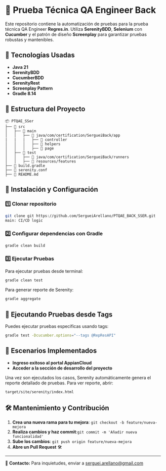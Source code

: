 # 🏨 Prueba Técnica QA Engineer Back

Este repositorio contiene la automatización de pruebas para la prueba técnica QA Engineer **Regres.in**. Utiliza **SerenityBDD**, **Selenium** con **Cucumber** y el patrón de diseño **Screenplay** para garantizar pruebas robustas y mantenibles.

## 📌 Tecnologías Usadas

- **Java 21**
- **SerenityBDD**
- **CucumberBDD**
- **SerenityRest**
- **Screenplay Pattern**
- **Gradle 8.14**

## 📁 Estructura del Proyecto

```
📦 PTQAE_SSer
├── 📂 src
│   ├── 📂 main
│   │   ├── 📂 java/com/certification/SergueiBack/app
|   |   |   ├── 📂 controller
│   │   │   ├── 📂 helpers
│   │   │   ├── 📂 page
│   ├── 📂 test
│   │   ├── 📂 java/com/certification/SergueiBack/runners
│   │   ├── 📂 resources/features
├── 📜 build.gradle
├── 📜 serenity.conf
├── 📜 README.md
```

## 🚀 Instalación y Configuración

### 1️⃣ Clonar repositorio
```sh
git clone git https://github.com/SergueiArellano/PTQAE_BACK_SSER.git 
main: CI/CD logic
```

### 2️⃣ Configurar dependencias con Gradle
```sh
gradle clean build
```

### 3️⃣ Ejecutar Pruebas

Para ejecutar pruebas desde terminal:
```sh
gradle clean test
```
Para generar reporte de Serenity:
```sh
gradle aggregate
```

## 🧪 Ejecutando Pruebas desde Tags
Puedes ejecutar pruebas especificas usando tags:
```sh
gradle test -Dcucumber.options="--tags @RepResAPI"
```

## 📜  Escenarios Implementados
- **Ingreso exitoso al portal AppianCloud**
- **Acceder a la sección de desarrollo del proyecto**

Una vez son ejecutados los casos, Serenity automáticamente genera el reporte detallado de pruebas. Para ver reporte, abrir:
```sh
target/site/serenity/index.html
```

## 🛠 Mantenimiento y Contribución
1. **Crea una nueva rama para tu mejora**: `git checkout -b feature/nueva-mejora`
2. **Realiza cambios y haz commit**:`git commit -m 'Añadir nueva funcionalidad'`
3. **Sube los cambios**: `git push origin feature/nueva-mejora`
4. **Abre un Pull Request** 🛠

---

📌 **Contacto:** Para inquietudes, enviar a [serguei.arellano@gmail.com](mailto:tu.email@example.com)
